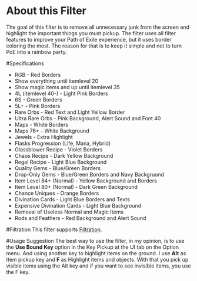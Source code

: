 # About this Filter
The goal of this filter is to remove all unnecessary junk from the screen and highlight the important things you must pickup. The filter uses all filter features to improve your Path of Exile experience, but it uses border coloring the most. The reason for that is to keep it simple and not to turn PoE into a rainbow party.

#Specifications
- RGB - Red Borders
- Show everything until itemlevel 20
- Show magic items and up until itemlevel 35
- 4L (itemlevel 40-) - Light Pink Borders
- 6S - Green Borders
- 5L+ - Pink Borders
- Rare Orbs - Red Text and Light Yellow Border
- Ultra Rare Orbs - Pink Background, Alert Sound and Font 40
- Maps - White Borders
- Maps 76+ - White Background
- Jewels - Extra Highlight
- Flasks Progression (Life, Mana, Hybrid)
- Glassblower Recipe - Violet Borders
- Chaos Recipe - Dark Yellow Background
- Regal Recipe - Light Blue Background
- Quality Gems - Blue/Green Borders
- Drop-Only Gems - Blue/Green Borders and Navy Backgruond
- Item Level 84+ (Normal) - Yellow Background and Borders
- Item Level 80+ (Normal) - Dark Green Background
- Chance Uniques - Orange Borders
- Divination Cards - Light Blue Borders and Texts
- Expensive Divination Cards - Light Blue Background
- Removal of Useless Normal and Magic Items
- Rods and Feathers - Red Background and Alert Sound

#Filtration
This filter supports [Filtration](https://www.pathofexile.com/forum/view-thread/1287447/).

#Usage Suggestion
The best way to use the filter, in my opinion, is to use the **Use Bound Key** option in the Key Pickup at the UI tab on the Option menu. And using another key to highlight items on the ground. I use **Alt** as Item pickup key and **F** as Highlight items and objects. With that you pick up visible items using the Alt key and if you want to see invisible items, you use the F key.